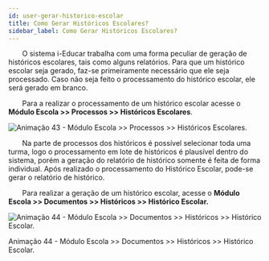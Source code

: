 ```yaml
---
id: user-gerar-historico-escolar
title: Como Gerar Históricos Escolares?
sidebar_label: Como Gerar Históricos Escolares?
---
```


&nbsp;&nbsp;&nbsp;&nbsp;&nbsp;&nbsp;&nbsp;O sistema i-Educar trabalha com uma forma peculiar de geração de históricos escolares, tais como alguns relatórios. Para que um histórico escolar seja gerado, faz-se primeiramente necessário que ele seja processado. Caso não seja feito o processamento do histórico escolar, ele será gerado em branco.

&nbsp;&nbsp;&nbsp;&nbsp;&nbsp;&nbsp;&nbsp;Para a realizar o processamento de um histórico escolar acesse o **Módulo Escola >> Processos >> Históricos Escolares**.

![Animação 43 - Módulo Escola >> Processos >> Históricos Escolares.](/img/user-docs/processar_historico_escolar.gif)


&nbsp;&nbsp;&nbsp;&nbsp;&nbsp;&nbsp;&nbsp;Na parte de processos dos históricos é possível selecionar toda uma turma, logo o processamento em lote de históricos é plausível dentro do sistema, porém a geração do relatório de histórico somente é feita de forma individual. Após realizado o processamento do Histórico Escolar, pode-se gerar o relatório de histórico.

&nbsp;&nbsp;&nbsp;&nbsp;&nbsp;&nbsp;&nbsp;Para realizar a geração de um histórico escolar, acesse o **Módulo Escola >> Documentos >> Históricos >> Histórico Escolar.**

![Animação 44 - Módulo Escola >> Documentos >> Históricos >> Histórico Escolar.](/img/user-docs/gerar_historico_escolar_processado.gif)

<p class="centerText">Animação 44 - Módulo Escola >> Documentos >> Históricos >> Histórico Escolar.</p>
